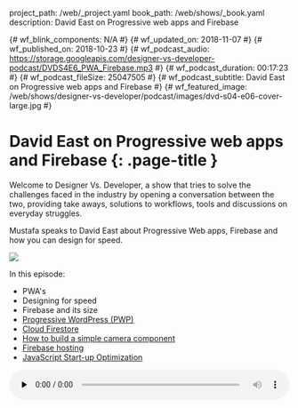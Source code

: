 project_path: /web/_project.yaml
book_path: /web/shows/_book.yaml
description: David East on Progressive web apps and Firebase

{# wf_blink_components: N/A #}
{# wf_updated_on: 2018-11-07 #}
{# wf_published_on: 2018-10-23 #}
{# wf_podcast_audio: https://storage.googleapis.com/designer-vs-developer-podcast/DVDS4E6_PWA_Firebase.mp3 #}
{# wf_podcast_duration: 00:17:23 #}
{# wf_podcast_fileSize: 25047505 #}
{# wf_podcast_subtitle: David East on Progressive web apps and Firebase #}
{# wf_featured_image: /web/shows/designer-vs-developer/podcast/images/dvd-s04-e06-cover-large.jpg #}


# David East on Progressive web apps and Firebase {: .page-title }

Welcome to Designer Vs. Developer, a show that tries to solve the
challenges faced in the industry by opening a conversation between
the two, providing take aways, solutions to workflows, tools and
discussions on everyday struggles.

Mustafa speaks to David East about Progressive Web apps, Firebase 
and how you can design for speed. 


<img class="attempt-right"
  src="/web/shows/designer-vs-developer/podcast/images/dvd-s04-e06-cover.jpg">
  
In this episode:

* PWA's
* Designing for speed
* Firebase and its size
* [Progressive WordPress (PWP)](http://bit.ly/2Jl2nMK) 
* [Cloud Firestore](http://bit.ly/2AMVu1u)
* [How to build a simple camera component](http://bit.ly/2SK90dn)
* [Firebase hosting](http://bit.ly/2SLQKQJ)
* [JavaScript Start-up Optimization](http://bit.ly/2D2CzkW)


<audio style="width: 100%" controls preload="none" src="https://storage.googleapis.com/designer-vs-developer-podcast/DVDS4E6_PWA_Firebase.mp3">

Subscribe to Designer Vs Developer Podcast via
<a href="http://bit.ly/mustafaOnSpotify">Spotify</a>,
<a href="https://goo.gl/USHXv8">Feedburner</a>,
<a href="https://goo.gl/1E9U0G">iTunes</a> or
<a href="https://goo.gl/qCBlST">Google Music</a>

Watch <a href="https://www.youtube.com/playlist?list=PLNYkxOF6rcIC60856GnLEV5GQXMxc9ByJ">
the video recording</a>.

{% include "web/_shared/helpful.html" %}
